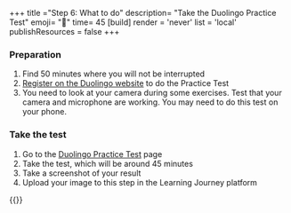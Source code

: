 +++
title ="Step 6: What to do"
description= "Take the Duolingo Practice Test"
emoji= "🤖"
time= 45
[build]
  render = 'never'
  list = 'local'
  publishResources = false 
+++

### Preparation

1. Find 50 minutes where you will not be interrupted
1. [Register on the Duolingo website](https://englishtest.duolingo.com/register) to do the Practice Test
1. You need to look at your camera during some exercises. Test that your camera and microphone are working. You may need to do this test on your phone.

### Take the test

1. Go to the [Duolingo Practice Test](https://englishtest.duolingo.com/test/practice) page
1. Take the test, which will be around 45 minutes
1. Take a screenshot of your result
1. Upload your image to this step in the Learning Journey platform

{{<blocklink
  src="https://blocks.codeyourfuture.io/#introduction"
  name="CYF Blocks"
  caption="Code Your Future">}}
